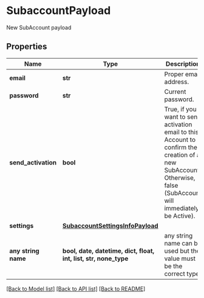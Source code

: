 # SubaccountPayload

New SubAccount payload

## Properties
Name | Type | Description | Notes
------------ | ------------- | ------------- | -------------
**email** | **str** | Proper email address. | 
**password** | **str** | Current password. | 
**send_activation** | **bool** | True, if you want to send activation email to this Account to confirm the creation of a new SubAccount. Otherwise, false (SubAccount will immediately be Active). | [optional] 
**settings** | [**SubaccountSettingsInfoPayload**](SubaccountSettingsInfoPayload.md) |  | [optional] 
**any string name** | **bool, date, datetime, dict, float, int, list, str, none_type** | any string name can be used but the value must be the correct type | [optional]

[[Back to Model list]](../README.md#documentation-for-models) [[Back to API list]](../README.md#documentation-for-api-endpoints) [[Back to README]](../README.md)


